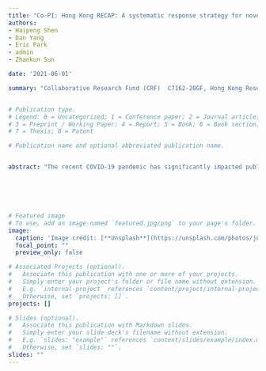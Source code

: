 ```yaml
---
title: "Co-PI: Hong Kong RECAP: A systematic response strategy for novel infectious disease pandemic"
authors:
- Haipeng Shen
- Dan Yang
- Eric Park
- admin
- Zhankun Sun

date: '2021-06-01'

summary: "Collaborative Research Fund (CRF)  C7162-20GF, Hong Kong Research Grants Council,   2021 June - 2023 June"


# Publication type.
# Legend: 0 = Uncategorized; 1 = Conference paper; 2 = Journal article;
# 3 = Preprint / Working Paper; 4 = Report; 5 = Book; 6 = Book section;
# 7 = Thesis; 8 = Patent

# Publication name and optional abbreviated publication name.


abstract: "The recent COVID-19 pandemic has significantly impacted public health and global economy. With many countries struggling with healthcare systems being overloaded by patients and reaching breaking points, it not only highlighted the importance of efficient and prompt response but also the need for strategic and long-term planning of healthcare systems and system-wide preparation to face such extreme cases. With local and national situations changing rapidly due to the unprecedented rate of spread, many hospitals are forced to make daily decisions on how to allocate their limited capacity (e.g., beds, ventilators, and medical staff) and manage patient flow within and across hospitals. We aim to develop a systematic data-driven response strategy to Novel Infectious Disease (NID) outbreaks: REsource allocation and CApacity Planning (RECAP). The strategy has both short term and long term benefits for heathcare institution administrators and policy makers in the fight against NIDs."






# Featured image
# To use, add an image named `featured.jpg/png` to your page's folder.
image:
  caption: 'Image credit: [**Unsplash**](https://unsplash.com/photos/jdD8gXaTZsc)'
  focal_point: ""
  preview_only: false

# Associated Projects (optional).
#   Associate this publication with one or more of your projects.
#   Simply enter your project's folder or file name without extension.
#   E.g. `internal-project` references `content/project/internal-project/index.md`.
#   Otherwise, set `projects: []`.
projects: []

# Slides (optional).
#   Associate this publication with Markdown slides.
#   Simply enter your slide deck's filename without extension.
#   E.g. `slides: "example"` references `content/slides/example/index.md`.
#   Otherwise, set `slides: ""`.
slides: ""
---
```

